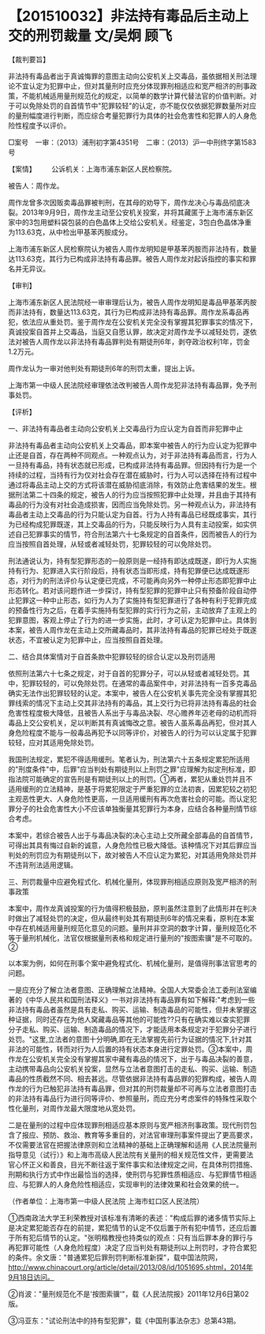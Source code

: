 # 【201510032】非法持有毒品后主动上交的刑罚裁量 文/吴炯 顾飞

【裁判要旨】

非法持有毒品者出于真诚悔罪的意图主动向公安机关上交毒品，虽依据相关刑法理论不宜认定为犯罪中止，但对其量刑时应充分体现罪刑相适应和宽严相济的刑事政策，不能机械适用量刑规范化的规定，以简单的数学计算代替法官的价值判断。对于可以免除处罚的自首情节中"犯罪较轻"的认定，亦不能仅仅依据犯罪数量所对应的量刑幅度进行判断，而应综合考量犯罪行为具体的社会危害性和犯罪人的人身危险性程度予以评价。

□案号　一审：（2013）浦刑初字第4351号　二审：（2013）沪一中刑终字第1583号

【案情】 　　公诉机关：上海市浦东新区人民检察院。

被告人：周作龙。

周作龙曾多次因贩卖毒品罪被判刑，在其母的劝导下，周作龙决心与毒品彻底决裂。2013年9月9日，周作龙主动至公安机关投案，并将其藏匿于上海市浦东新区家中的3包用塑料袋包装的白色晶体上交给公安机关。经鉴定，3包白色晶体净重为113.63克，从中检出甲基苯丙胺成分。

上海市浦东新区人民检察院认为被告人周作龙明知是甲基苯丙胺而非法持有，数量达113.63克，其行为已构成非法持有毒品罪。被告人周作龙对起诉指控的事实和罪名并无异议。

【审判】

上海市浦东新区人民法院经一审审理后认为，被告人周作龙明知是毒品甲基苯丙胺而非法持有，数量达113.63克，其行为已构成非法持有毒品罪。周作龙系毒品再犯，依法应从重处罚。鉴于周作龙在公安机关完全没有掌握其犯罪事实的情况下，真诚投案自首并上交毒品，当庭又自愿认罪，故决定对周作龙予以减轻处罚，遂依法对被告人周作龙以非法持有毒品罪判处有期徒刑6年，剥夺政治权利1年，罚金1.2万元。

周作龙认为一审对他判处有期徒刑6年的刑罚太重，提出上诉。

上海市第一中级人民法院经审理依法改判被告人周作龙犯非法持有毒品罪，免予刑事处罚。

【评析】

一、非法持有毒品者主动向公安机关上交毒品行为应认定为自首而非犯罪中止

非法持有毒品者主动向公安机关上交毒品，即本案中被告人的行为应认定为犯罪中止还是自首，存在两种不同观点。一种观点认为，对于非法持有毒品而言，行为人一旦持有毒品，持有状态就已形成，已构成非法持有毒品罪。但因持有行为是一个持续的过程，当持有行为仅对社会存在潜在威胁时，行为人可以选择在持有过程中通过将毒品主动上交的方式将该潜在威胁彻底消除，有效防止危害结果的发生。根据刑法第二十四条的规定，被告人的行为应当按照犯罪中止处理，并且由于其持有毒品的行为没有对社会造成损害，因而应当免除处罚。另一种观点认为，非法持有毒品者主动上交毒品的行为只能认定为自首。行为人持有毒品已经既成事实，其行为已经构成犯罪既遂，其上交毒品的行为，只能反映行为人具有主动投案，如实供述自己犯罪事实的情节，符合刑法第六十七条规定的自首条件，因而被告人的行为应当按照自首处理，从轻或者减轻处罚，犯罪较轻的可以免除处罚。

刑法通说认为，持有型犯罪形态的一般原则是一经持有即达成既遂，即行为人实施持有行为、犯罪进入实行阶段后，持有状态当即形成，持有犯罪便已达成既遂形态，对行为的刑法评价与认定便已完成，不可能再向另外一种停止形态即犯罪中止形态转化。若对该问题作进一步探讨，持有型犯罪的犯罪中止只有预备阶段自动停止犯罪这一种中止形态，如行为人为了实施持有型犯罪进行了各种有利于犯罪完成的预备性行为之后，在着手实施持有型犯罪的实行行为之前，主动放弃了主观上的犯罪意图，客观上停止了行为的进一步实施，此时，才可认定为犯罪中止。具体到本案，被告人周作龙在主动上交所藏毒品时，其非法持有毒品的犯罪已经处于既遂状态，不宜被认定为犯罪中止，应当按照自首处理。

二、结合具体案情对于自首条款中犯罪较轻的综合认定以及刑罚适用

依照刑法第六十七条之规定，对于自首的犯罪分子，可以从轻或者减轻处罚。其中，犯罪较轻的，可以免除处罚。在通常的毒品案件中，对非法持有一百多克毒品确实无法作出犯罪较轻的认定。本案中，被告人在公安机关事先完全没有掌握其犯罪线索的情况下主动上交其非法持有的毒品，其上交行为已将非法持有毒品的社会危害性程度极大降低，且被告人系出于与毒品决裂、尽心赡养年迈老母的动机而将毒品上交公安机关，足以判断其有真诚悔改之意。被告人虽系毒品再犯，但对其人身危险程度不能与一般毒品再犯予以同等评价，对被告人的行为可以认定属于犯罪较轻，应对其适用免除处罚。

我国刑法规定，累犯不得适用缓刑。笔者认为，刑法第六十五条规定累犯所适用的"刑度条件"中，后罪"应当判处有期徒刑以上刑罚之罪"应理解为拟定刑标准，即指法院可能确定的宣告刑是有期徒刑以上的刑罚。①再者，累犯从重处罚并且不适用缓刑的立法精神，是基于将累犯限定于严重犯罪的立法初衷，因累犯较之初犯主观恶性更大、人身危险性更高，一旦适用缓刑有再次危害社会的可能。而认定犯罪分子的社会危害性大小不应该单独衡量其犯罪行为本身，应结合各种量刑情节综合考虑。

本案中，若综合被告人出于与毒品决裂的决心主动上交所藏全部毒品的自首情节，可得出其具有悔过自新的诚意，人身危险性已极大降低。该种情况下对其后罪应当判处的刑罚应为有期徒刑以下，故对被告人不应认定为累犯，对其适用免除处罚并不违背刑法适用逻辑。

三、刑罚裁量中应避免程式化、机械化量刑，体现罪刑相适应原则及宽严相济的刑事政策

本案中，周作龙真诚投案的行为值得积极鼓励，原判虽然注意到了此情形并在判决时做出了减轻处罚的决定，但从最终判处其有期徒刑6年的情况来看，原判在本案中存在机械适用量刑规范化意见的问题。量刑并非空洞的数字计算，量刑规范化不等于量刑机械化，法官仅根据量刑表格和规定进行量刑的"按图索骥"是不可取的。②

以本案为例，如何在刑事个案中避免程式化、机械化量刑，是值得刑事法官思考的问题。

一是应充分了解立法者意图、正确理解立法精神。全国人大常委会法工委刑法室编著的《中华人民共和国刑法释义》一书对非法持有毒品罪有如下解释:"考虑到一些非法持有毒品者虽然是具有走私、购买、运输、制造毒品的可能性，但并未掌握这种证据，同时还存在为他人窝藏毒品等其他的可能性??只有在确实难以查实犯罪分子走私、购买、运输、制造毒品的情况下，才能适用本条规定对于犯罪分子进行处罚。"这里,立法者的意图十分明确,即在无法掌握先前行为证据的情况下,针对其非法的可能性，转而对行为人后置的持有状态本身进行定罪处罚。③本案中，周作龙在公安机关完全没有掌握其家中藏有毒品的情况下，出于与毒品决裂的善意，主动携带毒品向公安机关投案，显然与立法者意图打击的走私、购买、运输、制造毒品的性质截然不同、相去甚远。尽管依据非法持有毒品罪的犯罪构成，被告人周作龙的行为已触犯非法持有毒品罪，但对其的刑罚裁量却不可再与立法者意图打击的非法持有毒品行为进行同等评价、参照量刑，而应充分考虑案件的特殊性采取个性化量刑，对周作龙最大限度地从宽处罚。

二是在量刑的过程中应体现罪刑相适应基本原则与宽严相济刑事政策。现代刑罚包含了报应、预防、救治、教育等多重目的，对法官审理刑事案件提出了更高要求，不仅需要法官在把握法律原则和立法精神的基础上正确理解和适用《人民法院量刑指导意见（试行）》和上海市高级人民法院有关量刑的相关规范性文件，更需要法官心怀正义和善良，目光不断往返于案件事实和法律规定之间，在具体刑罚措施、刑期和执行方式中作出最恰当的选择，使刑罚与犯罪性质相适应、与犯罪情节相适应、与犯罪人的人身危险性相适应，实现审判的法律效果和社会效果的统一。

（作者单位：上海市第一中级人民法院 上海市虹口区人民法院）

①西南政法大学王利荣教授对该标准有清晰的表述："构成后罪的诸多情节实际上是决定累犯能否存在的前提，累犯情节的认定不仅后置于所有犯中情节，还应后置于所有犯后情节的认定。"张明楷教授也持类似的观点：只有当后罪本身的罪行与再犯罪可能性（人身危险程度）决定了应当判处有期徒刑以上刑罚时，才符合累犯的条件。余文唐："普通累犯后罪刑罚判断标准新探"，载中国法院网，http://www.chinacourt.org/article/detail/2013/08/id/1051695.shtml，2014年9月18日访问。

②肖波："量刑规范化不是'按图索骥'"，载《人民法院报》2011年12月6日第02版。

③冯亚东："试论刑法中的持有型犯罪"，载《中国刑事法杂志》总第43期。
